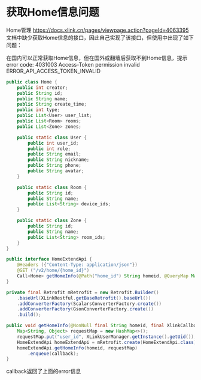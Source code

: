 # 获取Home信息问题

Home管理 https://docs.xlink.cn/pages/viewpage.action?pageId=4063395 文档中缺少获取Home信息的接口，因此自己实现了该接口，但使用中出现了如下问题：

在国内可以正常获取Home信息，但在国外或翻墙后获取不到Home信息，提示 error code: 4031003 Access-Token permission invalid  ERROR_API_ACCESS_TOKEN_INVALID

```java
public class Home {
    public int creator;
    public String id;
    public String name;
    public String create_time;
    public int type;
    public List<User> user_list;
    public List<Room> rooms;
    public List<Zone> zones;

    public static class User {
        public int user_id;
        public int role;
        public String email;
        public String nickname;
        public String phone;
        public String avatar;
    }

    public static class Room {
        public String id;
        public String name;
        public List<String> device_ids;
    }

    public static class Zone {
        public String id;
        public String name;
        public List<String> room_ids;
    }
}
```

```java
public interface HomeExtendApi {
    @Headers ({"Content-Type: application/json"})
    @GET ("/v2/home/{home_id}")
    Call<Home> getHomeInfo(@Path("home_id") String homeid, @QueryMap Map<String, Object> var1);
}
```

```java
private final Retrofit mRetrofit = new Retrofit.Builder()
    .baseUrl(XLinkRestful.getBaseRetrofit().baseUrl())                                       	 .client(XLinkRestful.getApiHttpClient().newBuilder().build())
    .addConverterFactory(ScalarsConverterFactory.create())
    .addConverterFactory(GsonConverterFactory.create())
    .build();

public void getHomeInfo(@NonNull final String homeid, final XlinkCallback<Home> callback) {
    Map<String, Object> requestMap = new HashMap<>();
    requestMap.put("user_id", XLinkUserManager.getInstance().getUid());
    HomeExtendApi homeExtendApi = mRetrofit.create(HomeExtendApi.class);
    homeExtendApi.getHomeInfo(homeid, requestMap)
        .enqueue(callback);
}
```

callback返回了上面的error信息
